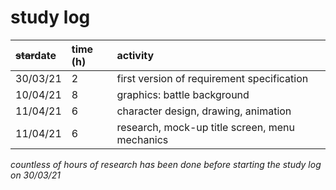 # study log

| ~~star~~date | time (h) | activity |
|:---|:---|:---|
| 30/03/21 | 2 | first version of requirement specification |
| 10/04/21 | 8 | graphics: battle background |
| 11/04/21 | 6 | character design, drawing, animation |
| 11/04/21 | 6 | research, mock-up title screen, menu mechanics | 

*countless of hours of research has been done before starting the study log on 30/03/21*
